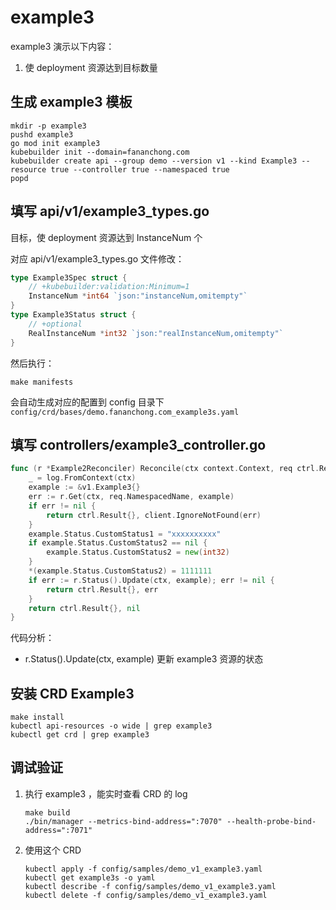 # example3

example3 演示以下内容：
1. 使 deployment 资源达到目标数量

## 生成 example3 模板

```shell
mkdir -p example3
pushd example3
go mod init example3
kubebuilder init --domain=fananchong.com
kubebuilder create api --group demo --version v1 --kind Example3 --resource true --controller true --namespaced true
popd
```

## 填写 api/v1/example3_types.go

目标，使 deployment 资源达到 InstanceNum 个

对应 api/v1/example3_types.go 文件修改：

```go
type Example3Spec struct {
	// +kubebuilder:validation:Minimum=1
	InstanceNum *int64 `json:"instanceNum,omitempty"`
}
type Example3Status struct {
	// +optional
	RealInstanceNum *int32 `json:"realInstanceNum,omitempty"`
}
```

然后执行： 
```shell
make manifests
```

会自动生成对应的配置到 config 目录下 `config/crd/bases/demo.fananchong.com_example3s.yaml`


## 填写 controllers/example3_controller.go


```go
func (r *Example2Reconciler) Reconcile(ctx context.Context, req ctrl.Request) (ctrl.Result, error) {
	_ = log.FromContext(ctx)
	example := &v1.Example3{}
	err := r.Get(ctx, req.NamespacedName, example)
	if err != nil {
		return ctrl.Result{}, client.IgnoreNotFound(err)
	}
	example.Status.CustomStatus1 = "xxxxxxxxxx"
	if example.Status.CustomStatus2 == nil {
		example.Status.CustomStatus2 = new(int32)
	}
	*(example.Status.CustomStatus2) = 1111111
	if err := r.Status().Update(ctx, example); err != nil {
		return ctrl.Result{}, err
	}
	return ctrl.Result{}, nil
}
```

代码分析：
- r.Status().Update(ctx, example) 更新 example3 资源的状态


## 安装 CRD Example3

```
make install
kubectl api-resources -o wide | grep example3
kubectl get crd | grep example3
```


## 调试验证

1. 执行 example3 ，能实时查看 CRD 的 log
    ```shell
	make build
    ./bin/manager --metrics-bind-address=":7070" --health-probe-bind-address=":7071"
    ```

2. 使用这个 CRD
    ```shell
    kubectl apply -f config/samples/demo_v1_example3.yaml
    kubectl get example3s -o yaml
	kubectl describe -f config/samples/demo_v1_example3.yaml
    kubectl delete -f config/samples/demo_v1_example3.yaml
    ```